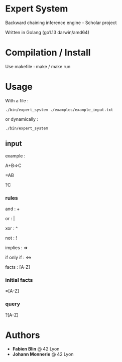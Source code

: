 # Expert System

Backward chaining inference engine - Scholar project

Written in Golang (go1.13 darwin/amd64)

# Compilation / Install

Use makefile : make / make run

# Usage

With a file :

`./bin/expert_system ./examples/example_input.txt`

or dynamically :

`./bin/expert_system`

## input

example :

A+B=>C

=AB

?C

### rules

and : +

or : |

xor : ^

not : !

implies : =>

if only if : <=>

facts : [A-Z]

### initial facts

=[A-Z]

### query

?[A-Z]

# Authors

* **Fabien Blin** @ 42 Lyon
* **Johann Monnerie** @ 42 Lyon
